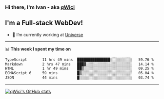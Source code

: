 ### Hi there, I'm Ivan - aka [qWici][website]

## I'm a Full-stack WebDev!
- 🔭 I’m currently working at [Universe][universe]

---

📊 **This week I spent my time on**
<!--START_SECTION:waka-->

```txt
TypeScript       11 hrs 49 mins  ███████████████░░░░░░░░░░   59.76 %
Markdown         2 hrs 47 mins   ███▓░░░░░░░░░░░░░░░░░░░░░   14.14 %
HTML             1 hr 49 mins    ██▒░░░░░░░░░░░░░░░░░░░░░░   09.25 %
ECMAScript 6     59 mins         █▒░░░░░░░░░░░░░░░░░░░░░░░   05.04 %
JSON             44 mins         █░░░░░░░░░░░░░░░░░░░░░░░░   03.74 %
```

<!--END_SECTION:waka-->

---

[![qWici's GitHub stats](https://github-readme-stats.vercel.app/api?username=qWici)](https://github.com/qWici/github-readme-stats)

[website]: https://devkucher.com
[twitter]: https://twitter.com/KucherDev
[linkedin]: https://www.linkedin.com/in/ivankucher
[universe]: https://universeapps.limited
